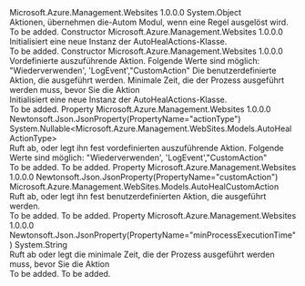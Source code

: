 <Type Name="AutoHealActions" FullName="Microsoft.Azure.Management.WebSites.Models.AutoHealActions">
  <TypeSignature Language="C#" Value="public class AutoHealActions" />
  <TypeSignature Language="ILAsm" Value=".class public auto ansi beforefieldinit AutoHealActions extends System.Object" />
  <TypeSignature Language="DocId" Value="T:Microsoft.Azure.Management.WebSites.Models.AutoHealActions" />
  <TypeSignature Language="VB.NET" Value="Public Class AutoHealActions" />
  <TypeSignature Language="F#" Value="type AutoHealActions = class" />
  <AssemblyInfo>
    <AssemblyName>Microsoft.Azure.Management.Websites</AssemblyName>
    <AssemblyVersion>1.0.0.0</AssemblyVersion>
  </AssemblyInfo>
  <Base>
    <BaseTypeName>System.Object</BaseTypeName>
  </Base>
  <Interfaces />
  <Docs>
    <summary>
            Aktionen, übernehmen die-Autom Modul, wenn eine Regel ausgelöst wird.
            </summary>
    <remarks>To be added.</remarks>
  </Docs>
  <Members>
    <Member MemberName=".ctor">
      <MemberSignature Language="C#" Value="public AutoHealActions ();" />
      <MemberSignature Language="ILAsm" Value=".method public hidebysig specialname rtspecialname instance void .ctor() cil managed" />
      <MemberSignature Language="DocId" Value="M:Microsoft.Azure.Management.WebSites.Models.AutoHealActions.#ctor" />
      <MemberSignature Language="VB.NET" Value="Public Sub New ()" />
      <MemberType>Constructor</MemberType>
      <AssemblyInfo>
        <AssemblyName>Microsoft.Azure.Management.Websites</AssemblyName>
        <AssemblyVersion>1.0.0.0</AssemblyVersion>
      </AssemblyInfo>
      <Parameters />
      <Docs>
        <summary>
            Initialisiert eine neue Instanz der AutoHealActions-Klasse.
            </summary>
        <remarks>To be added.</remarks>
      </Docs>
    </Member>
    <Member MemberName=".ctor">
      <MemberSignature Language="C#" Value="public AutoHealActions (Nullable&lt;Microsoft.Azure.Management.WebSites.Models.AutoHealActionType&gt; actionType = null, Microsoft.Azure.Management.WebSites.Models.AutoHealCustomAction customAction = null, string minProcessExecutionTime = null);" />
      <MemberSignature Language="ILAsm" Value=".method public hidebysig specialname rtspecialname instance void .ctor(valuetype System.Nullable`1&lt;valuetype Microsoft.Azure.Management.WebSites.Models.AutoHealActionType&gt; actionType, class Microsoft.Azure.Management.WebSites.Models.AutoHealCustomAction customAction, string minProcessExecutionTime) cil managed" />
      <MemberSignature Language="DocId" Value="M:Microsoft.Azure.Management.WebSites.Models.AutoHealActions.#ctor(System.Nullable{Microsoft.Azure.Management.WebSites.Models.AutoHealActionType},Microsoft.Azure.Management.WebSites.Models.AutoHealCustomAction,System.String)" />
      <MemberSignature Language="VB.NET" Value="Public Sub New (Optional actionType As Nullable(Of AutoHealActionType) = null, Optional customAction As AutoHealCustomAction = null, Optional minProcessExecutionTime As String = null)" />
      <MemberSignature Language="F#" Value="new Microsoft.Azure.Management.WebSites.Models.AutoHealActions : Nullable&lt;Microsoft.Azure.Management.WebSites.Models.AutoHealActionType&gt; * Microsoft.Azure.Management.WebSites.Models.AutoHealCustomAction * string -&gt; Microsoft.Azure.Management.WebSites.Models.AutoHealActions" Usage="new Microsoft.Azure.Management.WebSites.Models.AutoHealActions (actionType, customAction, minProcessExecutionTime)" />
      <MemberType>Constructor</MemberType>
      <AssemblyInfo>
        <AssemblyName>Microsoft.Azure.Management.Websites</AssemblyName>
        <AssemblyVersion>1.0.0.0</AssemblyVersion>
      </AssemblyInfo>
      <Parameters>
        <Parameter Name="actionType" Type="System.Nullable&lt;Microsoft.Azure.Management.WebSites.Models.AutoHealActionType&gt;" />
        <Parameter Name="customAction" Type="Microsoft.Azure.Management.WebSites.Models.AutoHealCustomAction" />
        <Parameter Name="minProcessExecutionTime" Type="System.String" />
      </Parameters>
      <Docs>
        <param name="actionType">Vordefinierte auszuführende Aktion. Folgende Werte sind möglich: "Wiederverwenden', 'LogEvent',"CustomAction"</param>
        <param name="customAction">Die benutzerdefinierte Aktion, die ausgeführt werden.</param>
        <param name="minProcessExecutionTime">Minimale Zeit, die der Prozess ausgeführt werden muss, bevor Sie die Aktion</param>
        <summary>
            Initialisiert eine neue Instanz der AutoHealActions-Klasse.
            </summary>
        <remarks>To be added.</remarks>
      </Docs>
    </Member>
    <Member MemberName="ActionType">
      <MemberSignature Language="C#" Value="public Nullable&lt;Microsoft.Azure.Management.WebSites.Models.AutoHealActionType&gt; ActionType { get; set; }" />
      <MemberSignature Language="ILAsm" Value=".property instance valuetype System.Nullable`1&lt;valuetype Microsoft.Azure.Management.WebSites.Models.AutoHealActionType&gt; ActionType" />
      <MemberSignature Language="DocId" Value="P:Microsoft.Azure.Management.WebSites.Models.AutoHealActions.ActionType" />
      <MemberSignature Language="VB.NET" Value="Public Property ActionType As Nullable(Of AutoHealActionType)" />
      <MemberSignature Language="F#" Value="member this.ActionType : Nullable&lt;Microsoft.Azure.Management.WebSites.Models.AutoHealActionType&gt; with get, set" Usage="Microsoft.Azure.Management.WebSites.Models.AutoHealActions.ActionType" />
      <MemberType>Property</MemberType>
      <AssemblyInfo>
        <AssemblyName>Microsoft.Azure.Management.Websites</AssemblyName>
        <AssemblyVersion>1.0.0.0</AssemblyVersion>
      </AssemblyInfo>
      <Attributes>
        <Attribute>
          <AttributeName>Newtonsoft.Json.JsonProperty(PropertyName="actionType")</AttributeName>
        </Attribute>
      </Attributes>
      <ReturnValue>
        <ReturnType>System.Nullable&lt;Microsoft.Azure.Management.WebSites.Models.AutoHealActionType&gt;</ReturnType>
      </ReturnValue>
      <Docs>
        <summary>
            Ruft ab, oder legt ihn fest vordefinierten auszuführende Aktion. Folgende Werte sind möglich: "Wiederverwenden', 'LogEvent',"CustomAction"
            </summary>
        <value>To be added.</value>
        <remarks>To be added.</remarks>
      </Docs>
    </Member>
    <Member MemberName="CustomAction">
      <MemberSignature Language="C#" Value="public Microsoft.Azure.Management.WebSites.Models.AutoHealCustomAction CustomAction { get; set; }" />
      <MemberSignature Language="ILAsm" Value=".property instance class Microsoft.Azure.Management.WebSites.Models.AutoHealCustomAction CustomAction" />
      <MemberSignature Language="DocId" Value="P:Microsoft.Azure.Management.WebSites.Models.AutoHealActions.CustomAction" />
      <MemberSignature Language="VB.NET" Value="Public Property CustomAction As AutoHealCustomAction" />
      <MemberSignature Language="F#" Value="member this.CustomAction : Microsoft.Azure.Management.WebSites.Models.AutoHealCustomAction with get, set" Usage="Microsoft.Azure.Management.WebSites.Models.AutoHealActions.CustomAction" />
      <MemberType>Property</MemberType>
      <AssemblyInfo>
        <AssemblyName>Microsoft.Azure.Management.Websites</AssemblyName>
        <AssemblyVersion>1.0.0.0</AssemblyVersion>
      </AssemblyInfo>
      <Attributes>
        <Attribute>
          <AttributeName>Newtonsoft.Json.JsonProperty(PropertyName="customAction")</AttributeName>
        </Attribute>
      </Attributes>
      <ReturnValue>
        <ReturnType>Microsoft.Azure.Management.WebSites.Models.AutoHealCustomAction</ReturnType>
      </ReturnValue>
      <Docs>
        <summary>
            Ruft ab, oder legt ihn fest benutzerdefinierten Aktion, die ausgeführt werden.
            </summary>
        <value>To be added.</value>
        <remarks>To be added.</remarks>
      </Docs>
    </Member>
    <Member MemberName="MinProcessExecutionTime">
      <MemberSignature Language="C#" Value="public string MinProcessExecutionTime { get; set; }" />
      <MemberSignature Language="ILAsm" Value=".property instance string MinProcessExecutionTime" />
      <MemberSignature Language="DocId" Value="P:Microsoft.Azure.Management.WebSites.Models.AutoHealActions.MinProcessExecutionTime" />
      <MemberSignature Language="VB.NET" Value="Public Property MinProcessExecutionTime As String" />
      <MemberSignature Language="F#" Value="member this.MinProcessExecutionTime : string with get, set" Usage="Microsoft.Azure.Management.WebSites.Models.AutoHealActions.MinProcessExecutionTime" />
      <MemberType>Property</MemberType>
      <AssemblyInfo>
        <AssemblyName>Microsoft.Azure.Management.Websites</AssemblyName>
        <AssemblyVersion>1.0.0.0</AssemblyVersion>
      </AssemblyInfo>
      <Attributes>
        <Attribute>
          <AttributeName>Newtonsoft.Json.JsonProperty(PropertyName="minProcessExecutionTime")</AttributeName>
        </Attribute>
      </Attributes>
      <ReturnValue>
        <ReturnType>System.String</ReturnType>
      </ReturnValue>
      <Docs>
        <summary>
            Ruft ab oder legt die minimale Zeit, die der Prozess ausgeführt werden muss, bevor Sie die Aktion
            </summary>
        <value>To be added.</value>
        <remarks>To be added.</remarks>
      </Docs>
    </Member>
  </Members>
</Type>